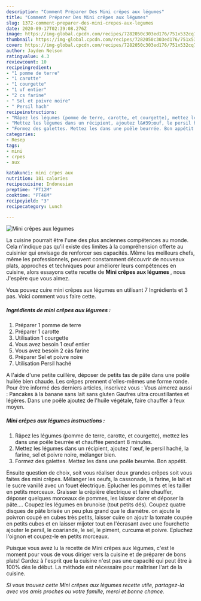 ```yaml
---
description: "Comment Préparer Des Mini crêpes aux légumes"
title: "Comment Préparer Des Mini crêpes aux légumes"
slug: 1372-comment-preparer-des-mini-crepes-aux-legumes
date: 2020-09-17T02:39:08.276Z
image: https://img-global.cpcdn.com/recipes/7282050c303ed176/751x532cq70/mini-crepes-aux-legumes-photo-principale-de-la-recette.jpg
thumbnail: https://img-global.cpcdn.com/recipes/7282050c303ed176/751x532cq70/mini-crepes-aux-legumes-photo-principale-de-la-recette.jpg
cover: https://img-global.cpcdn.com/recipes/7282050c303ed176/751x532cq70/mini-crepes-aux-legumes-photo-principale-de-la-recette.jpg
author: Jayden Nelson
ratingvalue: 4.3
reviewcount: 10
recipeingredient:
- "1 pomme de terre"
- "1 carotte"
- "1 courgette"
- "1 uf entier"
- "2 cs farine"
- " Sel et poivre noire"
- " Persil hach"
recipeinstructions:
- "Râpez les légumes (pomme de terre, carotte, et courgette), mettez les dans une poêle beurrée et chauffée pendant 8 minutes."
- "Mettez les légumes dans un récipient, ajoutez l&#39;œuf, le persil haché, la farine, sel et poivre noire, mélanger bien."
- "Formez des galettes. Mettez les dans une poêle beurrée. Bon appétit."
categories:
- Resep
tags:
- mini
- crpes
- aux

katakunci: mini crpes aux 
nutrition: 181 calories
recipecuisine: Indonesian
preptime: "PT12M"
cooktime: "PT46M"
recipeyield: "3"
recipecategory: Lunch

---
```



![Mini crêpes aux légumes](https://img-global.cpcdn.com/recipes/7282050c303ed176/751x532cq70/mini-crepes-aux-legumes-photo-principale-de-la-recette.jpg)

La cuisine pourrait être l'une des plus anciennes compétences au monde. Cela n'indique pas qu'il existe des limites à la compréhension offerte au cuisinier qui envisage de renforcer ses capacités. Même les meilleurs chefs, même les professionnels, peuvent constamment découvrir de nouveaux plats, approches et techniques pour améliorer leurs compétences en cuisine, alors essayons cette recette de <strong> Mini crêpes aux légumes </strong>, nous J'espère que vous aimez.

<!--inarticleads1-->

Vous pouvez cuire mini crêpes aux légumes en utilisant 7 Ingrédients et 3 pas. Voici comment vous faire cette.

##### Ingrédients de mini crêpes aux légumes :

1. Préparer 1 pomme de terre
1. Préparer 1 carotte
1. Utilisation 1 courgette
1. Vous avez besoin 1 œuf entier
1. Vous avez besoin 2 càs farine
1. Préparer  Sel et poivre noire
1. Utilisation  Persil haché


A l&#39;aide d&#39;une petite cuillère, déposer de petits tas de pâte dans une poêle huilée bien chaude. Les crêpes prennent d&#39;elles-mêmes une forme ronde. Pour être informé des derniers articles, inscrivez vous : Vous aimerez aussi : Pancakes à la banane sans lait sans gluten Gaufres ultra croustillantes et légères. Dans une poêle ajoutez de l&#39;huile végétale, faire chauffer à feux moyen. 

<!--inarticleads2-->

##### Mini crêpes aux légumes instructions :

1. Râpez les légumes (pomme de terre, carotte, et courgette), mettez les dans une poêle beurrée et chauffée pendant 8 minutes.
1. Mettez les légumes dans un récipient, ajoutez l&#39;œuf, le persil haché, la farine, sel et poivre noire, mélanger bien.
1. Formez des galettes. Mettez les dans une poêle beurrée. Bon appétit.


Ensuite question de choix, soit vous réaliser deux grandes crêpes soit vous faites des mini crêpes. Mélanger les oeufs, la cassonade, la farine, le lait et le sucre vanillé avec un fouet électrique. Éplucher les pommes et les tailler en petits morceaux. Graisser la crépière électrique et faire chauffer, déposer quelques morceaux de pommes, les laisser dorer et déposer la pâte.… Coupez les légumes en brunoise (tout petits dés). Coupez quatre disques de pâte brisée un peu plus grand que le diamètre. on ajoute le poivron coupé en cubes très petits, laisser cuire on ajoutr la tomate coupée en petits cubes et en laisser mijoter tout en l&#39;écrasant avec une fourchette ajouter le persil, le coariande, le sel, le piment, curcuma et poivre. Epluchez l&#39;oignon et coupez-le en petits morceaux. 

<!--inarticleads1-->

<p>
Puisque vous avez lu la recette de Mini crêpes aux légumes, c'est le moment pour vous de vous diriger vers la cuisine et de préparer de bons plats! Gardez à l'esprit que la cuisine n'est pas une capacité qui peut être à 100% dès le début. La méthode est nécessaire pour maîtriser l'art de la cuisine.
</p>

<p>
<i>Si vous trouvez cette Mini crêpes aux légumes recette utile, partagez-la avec vos amis proches ou votre famille, merci et bonne chance.</i>
</p>
